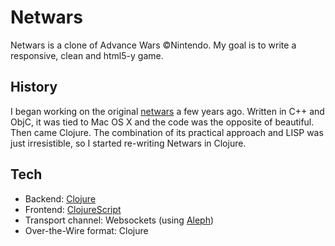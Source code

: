 # Netwars

Netwars is a clone of Advance Wars ©Nintendo. My goal is to write a responsive, clean and html5-y game.

## History

I began working on the original [netwars]() a few years ago. Written in C++ and ObjC, it was tied to Mac OS X and the code was the opposite of beautiful.
Then came Clojure. The combination of its practical approach and  LISP was just irresistible, so I started re-writing Netwars in Clojure.

## Tech

* Backend: [Clojure]()
* Frontend: [ClojureScript]()
* Transport channel: Websockets (using [Aleph]())
* Over-the-Wire format: Clojure


[Clojure]: https://github.com/clojure/clojure
[ClojureScript]: https://github.com/clojure/clojurescript
[netwars]: http://github.com/the-kenny/netwars
[Aleph]: https://github.com/ztellman/aleph
